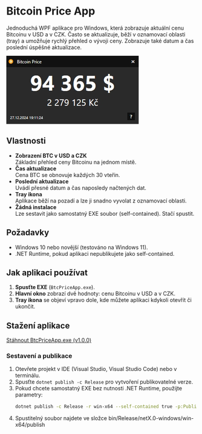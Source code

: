 # Bitcoin Price App

Jednoduchá WPF aplikace pro Windows, která zobrazuje aktuální cenu Bitcoinu v USD a v CZK. Často se aktualizuje, běží v oznamovací oblasti (tray) a umožňuje rychlý přehled o vývoji ceny. Zobrazuje také datum a čas poslední úspěšné aktualizace.

![screenshot](https://raw.githubusercontent.com/foldas/btc-price-app/master/.github/images/app.jpg)

## Vlastnosti

- **Zobrazení BTC v USD a CZK**  
  Základní přehled ceny Bitcoinu na jednom místě.  
- **Čas aktualizace**  
  Cena BTC se obnovuje každých 30 vteřin.  
- **Poslední aktualizace**  
  Uvádí přesné datum a čas naposledy načtených dat.  
- **Tray ikona**  
  Aplikace běží na pozadí a lze ji snadno vyvolat z oznamovací oblasti.  
- **Žádná instalace**  
  Lze sestavit jako samostatný EXE soubor (self-contained). Stačí spustit.

## Požadavky

- Windows 10 nebo novější (testováno na Windows 11).
- .NET Runtime, pokud aplikaci nepublikujete jako self-contained.

## Jak aplikaci používat

1. **Spusťte EXE** (`BtcPriceApp.exe`).  
2. **Hlavní okno** zobrazí dvě hodnoty: cenu Bitcoinu v USD a v CZK.  
3. **Tray ikona** se objeví vpravo dole, kde můžete aplikaci kdykoli otevřít či ukončit.

## Stažení aplikace

[Stáhnout BtcPriceApp.exe (v1.0.0)](https://github.com/foldas/btc-price-app/releases/download/v1.0.0/BtcPriceApp.exe)

### Sestavení a publikace

1. Otevřete projekt v IDE (Visual Studio, Visual Studio Code) nebo v terminálu.
2. Spusťte `dotnet publish -c Release` pro vytvoření publikovatelné verze.  
3. Pokud chcete samostatný EXE bez nutnosti .NET Runtime, použijte parametry:
   ```bash
   dotnet publish -c Release -r win-x64 --self-contained true -p:PublishSingleFile=true
   ```
4. Spustitelný soubor najdete ve složce bin/Release/netX.0-windows/win-x64/publish
